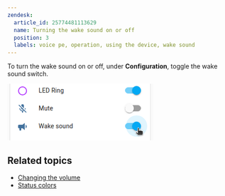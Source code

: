 ```yaml
---
zendesk:
  article_id: 25774481113629
  name: Turning the wake sound on or off
  position: 3
  labels: voice pe, operation, using the device, wake sound
---
```


To turn the wake sound on or off, under **Configuration**, toggle the wake sound switch.

![Clip showing the wake sound switch](/static/img/voice-pe/voice_wake_sound.png)

## Related topics

- [Changing the volume](/hc/en-us/articles/25773395022237)
- [Status colors](/hc/en-us/articles/25764604971421)
